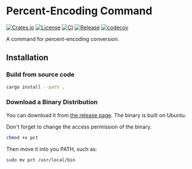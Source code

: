 # Percent-Encoding Command

[![Crates.io](https://img.shields.io/crates/v/percent-encoding-command)](https://crates.io/crates/percent-encoding-command)
[![License](https://img.shields.io/crates/l/percent-encoding-command)](https://github.com/jtr109/percent-encoding-command)
[![CI](https://github.com/jtr109/percent-encoding-command/workflows/CI/badge.svg)](https://github.com/jtr109/percent-encoding-command/actions?query=workflow%3ACI)
[![Release](https://github.com/jtr109/percent-encoding-command/workflows/Release/badge.svg)](https://github.com/jtr109/percent-encoding-command/actions?query=workflow%3ARelease)
[![codecov](https://codecov.io/gh/jtr109/percent-encoding-command/branch/master/graph/badge.svg?token=TWDD8V3LJG)](https://codecov.io/gh/jtr109/percent-encoding-command)

A command for percent-encoding conversion.

## Installation

### Build from source code

```bash
cargo install --path .
```

### Download a Binary Distribution

You can download it from [the release page](https://github.com/jtr109/percent-encoding-command/releases). The binary is built on Ubuntu.

Don't forget to change the access permission of the binary.

```bash
chmod +x pct
```

Then move it into you PATH, such as:

```bash
sudo mv pct /usr/local/bin
```
